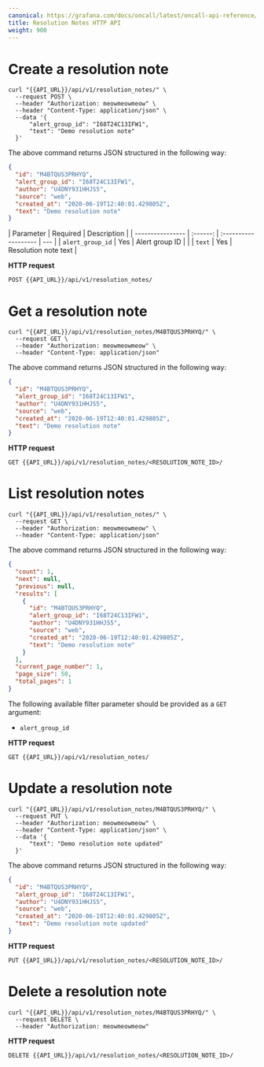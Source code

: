 ```yaml
---
canonical: https://grafana.com/docs/oncall/latest/oncall-api-reference/resolution_notes/
title: Resolution Notes HTTP API
weight: 900
---
```


# Create a resolution note

```shell
curl "{{API_URL}}/api/v1/resolution_notes/" \
  --request POST \
  --header "Authorization: meowmeowmeow" \
  --header "Content-Type: application/json" \
  --data '{
      "alert_group_id": "I68T24C13IFW1",
      "text": "Demo resolution note"
  }'
```

The above command returns JSON structured in the following way:

```json
{
  "id": "M4BTQUS3PRHYQ",
  "alert_group_id": "I68T24C13IFW1",
  "author": "U4DNY931HHJS5",
  "source": "web",
  "created_at": "2020-06-19T12:40:01.429805Z",
  "text": "Demo resolution note"
}
```

| Parameter        | Required | Description          |
| ---------------- | :------: | :------------------- | --- |
| `alert_group_id` |   Yes    | Alert group ID       |     |
| `text`           |   Yes    | Resolution note text |

**HTTP request**

`POST {{API_URL}}/api/v1/resolution_notes/`

# Get a resolution note

```shell
curl "{{API_URL}}/api/v1/resolution_notes/M4BTQUS3PRHYQ/" \
  --request GET \
  --header "Authorization: meowmeowmeow" \
  --header "Content-Type: application/json"
```

The above command returns JSON structured in the following way:

```json
{
  "id": "M4BTQUS3PRHYQ",
  "alert_group_id": "I68T24C13IFW1",
  "author": "U4DNY931HHJS5",
  "source": "web",
  "created_at": "2020-06-19T12:40:01.429805Z",
  "text": "Demo resolution note"
}
```

**HTTP request**

`GET {{API_URL}}/api/v1/resolution_notes/<RESOLUTION_NOTE_ID>/`

# List resolution notes

```shell
curl "{{API_URL}}/api/v1/resolution_notes/" \
  --request GET \
  --header "Authorization: meowmeowmeow" \
  --header "Content-Type: application/json"
```

The above command returns JSON structured in the following way:

```json
{
  "count": 1,
  "next": null,
  "previous": null,
  "results": [
    {
      "id": "M4BTQUS3PRHYQ",
      "alert_group_id": "I68T24C13IFW1",
      "author": "U4DNY931HHJS5",
      "source": "web",
      "created_at": "2020-06-19T12:40:01.429805Z",
      "text": "Demo resolution note"
    }
  ],
  "current_page_number": 1,
  "page_size": 50,
  "total_pages": 1
}
```

The following available filter parameter should be provided as a `GET` argument:

- `alert_group_id`

**HTTP request**

`GET {{API_URL}}/api/v1/resolution_notes/`

# Update a resolution note

```shell
curl "{{API_URL}}/api/v1/resolution_notes/M4BTQUS3PRHYQ/" \
  --request PUT \
  --header "Authorization: meowmeowmeow" \
  --header "Content-Type: application/json" \
  --data '{
      "text": "Demo resolution note updated"
  }'
```

The above command returns JSON structured in the following way:

```json
{
  "id": "M4BTQUS3PRHYQ",
  "alert_group_id": "I68T24C13IFW1",
  "author": "U4DNY931HHJS5",
  "source": "web",
  "created_at": "2020-06-19T12:40:01.429805Z",
  "text": "Demo resolution note updated"
}
```

**HTTP request**

`PUT {{API_URL}}/api/v1/resolution_notes/<RESOLUTION_NOTE_ID>/`

# Delete a resolution note

```shell
curl "{{API_URL}}/api/v1/resolution_notes/M4BTQUS3PRHYQ/" \
  --request DELETE \
  --header "Authorization: meowmeowmeow"
```

**HTTP request**

`DELETE {{API_URL}}/api/v1/resolution_notes/<RESOLUTION_NOTE_ID>/`

